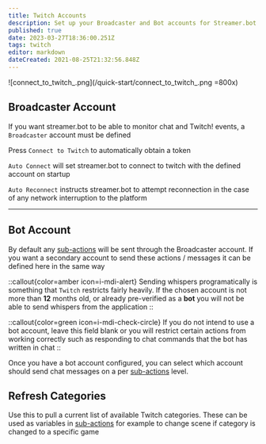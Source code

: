 ```yaml
---
title: Twitch Accounts
description: Set up your Broadcaster and Bot accounts for Streamer.bot to interact with Twitch
published: true
date: 2023-03-27T18:36:00.251Z
tags: twitch
editor: markdown
dateCreated: 2021-08-25T21:32:56.848Z
---
```


![connect_to_twitch_.png](/quick-start/connect_to_twitch_.png =800x)

## Broadcaster Account

If you want streamer.bot to be able to monitor chat and Twitch! events, a `Broadcaster` account must be defined

Press `Connect to Twitch` to automatically obtain a token

`Auto Connect` will set streamer.bot to connect to twitch with the defined account on startup

`Auto Reconnect` instructs streamer.bot to attempt reconnection in the case of any network interruption to the platform

***

## Bot Account

By default any [sub-actions](/Sub-Actions#main) will be sent through the Broadcaster account. If you want a secondary account to send these actions / messages it can be defined here in the same way

::callout{color=amber icon=i-mdi-alert}
Sending whispers programatically is something that `Twitch` restricts fairly heavily.
If the chosen account is not more than **12** months old, or already pre-verified as a **bot** you will not be able to send whispers from the application
::

::callout{color=green icon=i-mdi-check-circle}
If you do not intend to use a bot account, leave this field blank or you will restrict certain actions from working correctly such as responding to chat commands that the bot has written in chat
::

Once you have a bot account configured, you can select which account should send chat messages on a per [sub-actions](/api/sub-actions) level.


## Refresh Categories

Use this to pull a current list of available Twitch categories. These can be used as variables in [sub-actions](/api/sub-actions) for example to change scene if category is changed to a specific game